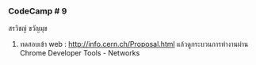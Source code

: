### CodeCamp # 9
สรวิชญ์ ขวัญมุข

1. ทดสอบเข้า web : http://info.cern.ch/Proposal.html
แล้วดูกระบวนการทำงานผ่าน Chrome Developer Tools - Networks